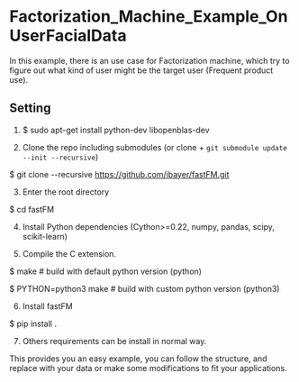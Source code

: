 # Factorization_Machine_Example_OnUserFacialData
In this example, there is an use case for Factorization machine, which try to figure out what kind of user might be the target user (Frequent product use).

## Setting

1. $ sudo apt-get install python-dev libopenblas-dev

2. Clone the repo including submodules (or clone + `git submodule update --init --recursive`)

$ git clone --recursive https://github.com/ibayer/fastFM.git

3. Enter the root directory

$ cd fastFM

4. Install Python dependencies (Cython>=0.22, numpy, pandas, scipy, scikit-learn)

5. Compile the C extension.

$ make                      # build with default python version (python)

$ PYTHON=python3 make       # build with custom python version (python3)

6. Install fastFM

$ pip install .

7. Others requirements can be install in normal way.

This provides you an easy example, you can follow the structure, and replace with your data or make some modifications to fit your applications.
